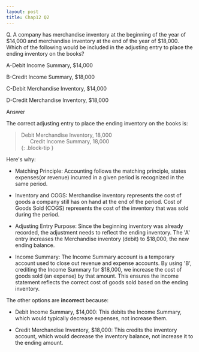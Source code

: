```yaml
---
layout: post
title: Chap12 Q2
---
```


Q. A company has merchandise inventory at the beginning of the year of \$14,000 and merchandise inventory at the end of the year of \$18,000. Which of the following would be included
in the adjusting entry to place the ending inventory on the books?  

A-Debit Income Summary, \$14,000  

B-Credit Income Summary, \$18,000  

C-Debit Merchandise Inventory, \$14,000  

D-Credit Merchandise Inventory, \$18,000  


Answer  

The correct adjusting entry to place the ending inventory on the books is:  

> Debit Merchandise Inventory, 18,000   
> &nbsp;&nbsp;&nbsp;&nbsp;&nbsp;&nbsp;Credit Income Summary, 18,000   
{: .block-tip }

Here's why:  

- Matching Principle: Accounting follows the matching principle, states expenses(or revenue) incurred in a given period is recognized in the same period.

- Inventory and COGS: Merchandise inventory represents the cost of goods a company still has on hand at the end of the period. Cost of Goods Sold (COGS) represents the cost of the inventory that was sold during the period.

- Adjusting Entry Purpose: Since the beginning inventory was already recorded, the adjustment needs to reflect the ending inventory. The 'A' entry increases the Merchandise inventory (debit) to  \$18,000, the new ending balance.

- Income Summary: The Income Summary account is a temporary account used to close out revenue and expense accounts. By using 'B', crediting the Income Summary for \$18,000, we increase the cost of goods sold (an expense) by that amount. This ensures the income statement reflects the correct cost of goods sold based on the ending inventory.

The other options are **incorrect** because:

- Debit Income Summary,  \$14,000: This debits the Income Summary, which would typically decrease expenses, not increase them.

- Credit Merchandise Inventory,  \$18,000: This credits the inventory account, which would decrease the inventory balance, not increase it to the ending amount.

